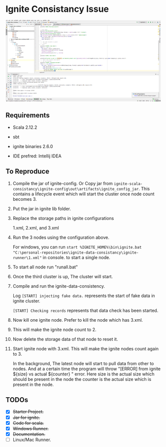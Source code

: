 # Ignite Consistancy Issue

![Ignite Error](https://github.com/shikya/ignite-scala-consistancy/raw/master/images/ignite%20error.PNG "Ignite Error")

## Requirements

+ Scala 2.12.2

+ sbt

+ ignite binaries 2.6.0

+ IDE prefred: Intellij IDEA


## To Reproduce

1. Compile the jar of ignite-config. Or Copy jar from `ignite-scala-consistancy\ignite-config\out\artifacts\ignite_config_jar`. This contains a lifecycle event which will start the cluster once node count becomes 3.

1. Put the jar in ignite lib folder.

1. Replace the storage paths in ignite configurations

   1.xml, 2.xml, and 3.xml

1. Run the 3 nodes using the configuration above.

   For windows, you can run `start %IGNITE_HOME%\bin\ignite.bat "C:\personal-repositories\ignite-data-consistancy\ignite-runner\1.xml"` in console. to start a single node.

1. To start all node run "runall.bat"

1. Once the third cluster is up, The cluster will start.

1. Compile and run the ignite-data-consistency.

   Log  `[START] injecting fake data.` represents the start of fake data in ignite cluster.

   `[START] Checking records` represents that data check has been started.

1. Now kill one ignite node. Prefer to kill the node which has 3.xml.

1. This will make the ignite node count to 2.

1. Now delete the storage data of that node to reset it.

1. Start ignite node with 3.xml. This will make the ignite nodes count again to 3.


   In the background, The latest node will start to pull data from other to nodes. And at a certain time the program will throw "[ERROR] from ignite ${size} vs actual ${counter} " error.
Here size is the actual size which should be present in the node
the counter is the actual size which is present in the node.


## TODOs

- [x] ~~Starter Project.~~
- [x] ~~Jar for ignite.~~
- [X] ~~Code for scala.~~
- [x] ~~Windows Runner.~~
- [x] ~~Documentation.~~
- [ ] Linux/Mac Runner.
